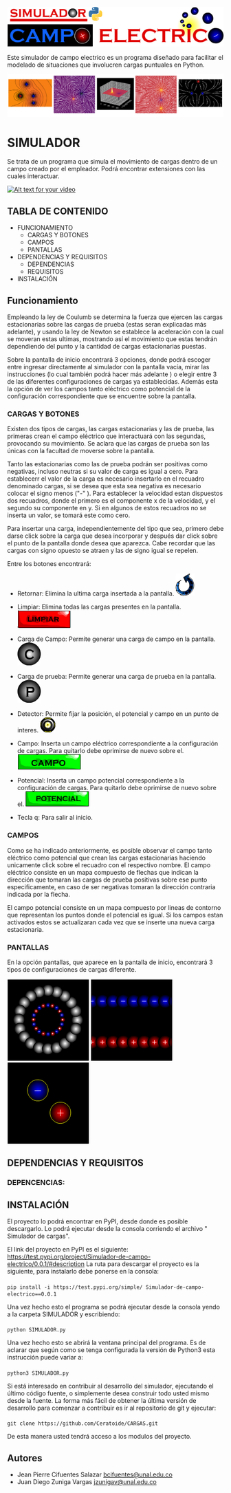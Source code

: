 ![LOGO](ICONOS/LOGO.png)

Este simulador de campo electrico es un programa diseñado para facilitar el modelado de situaciones que involucren cargas puntuales en Python.

![BASE](ICONOS/Base.png)
# SIMULADOR
Se trata de un programa que simula el movimiento de cargas dentro de un campo creado por el empleador. Podrá encontrar extensiones 
con las cuales interactuar.

[![Alt text for your video](https://i.ytimg.com/vi/POfKvTa_u_0/hqdefault.jpg?sqp=-oaymwEXCNACELwBSFryq4qpAwkIARUAAIhCGAE=&rs=AOn4CLBnHhWjT8zXJTEHGcqyFYhStPcYBw)](https://www.youtube.com/watch?v=VFvId3co3d8&list=PLksfzF_1qETEZ64XzaEppu2yLlYUiuvIb&index=1)


## TABLA DE CONTENIDO

- FUNCIONAMIENTO
  - CARGAS Y BOTONES
  - CAMPOS
  - PANTALLAS
- DEPENDENCIAS Y REQUISITOS
  - DEPENDENCIAS
  - REQUISITOS
- INSTALACIÓN



## Funcionamiento
Empleando la ley de Coulumb se determina la fuerza que ejercen las cargas estacionarias sobre las cargas de prueba (estas seran 
explicadas más adelante), y usando la ley de Newton se establece la aceleración con la cual se moveran estas ultimas, mostrando 
así el movimiento que estas tendrán dependiendo del punto y la cantidad de cargas estacionarias puestas.

Sobre la pantalla de inicio encontrará 3 opciones, donde podrá escoger entre ingresar directamente al simulador con la pantalla 
vacía, mirar las instrucciones (lo cual también podrá hacer más adelante ) o elegir entre 3 de las diferentes configuraciones
de cargas ya establecidas. Además esta la opción de ver los campos tanto eléctrico como potencial de la configuración 
correspondiente que se encuentre sobre la pantalla.


 ### CARGAS Y BOTONES
   Existen dos tipos de cargas, las cargas estacionarias y las de prueba, las primeras crean el campo eléctrico que interactuará 
    con las segundas, provocando su movimiento. Se aclara que las cargas de prueba son las únicas con la facultad de moverse sobre 
    la pantalla. 
    
   Tanto las estacionarias como las de prueba podrán ser positivas como negativas, incluso neutras si su valor de carga es igual
    a cero. Para establecerr el valor de la carga es necesario insertarlo en el recuadro denominado cargas, si se desea que esta sea
    negativa es necesario colocar el signo menos ("-" ). Para establecer la velocidad estan dispuestos dos recuadros, donde el 
    primero es el componente x de la velocidad, y el segundo su componente en y. Si en algunos de estos recuadros no se inserta un
    valor, se tomará este como cero.
    
   Para insertar una carga, independientemente del tipo que sea, primero debe darse click sobre la carga que desea incorporar y 
    después dar click sobre el punto de la pantalla donde desea que aparezca. Cabe recordar que las cargas con signo opuesto
    se atraen y las de signo igual se repelen.
    
   Entre los botones encontrará:
    
   - Retornar: Elimina la ultima carga insertada a la pantalla.
   ![return](SIMULADOR/sprites/return.png)
   
   - Limpiar: Elimina todas las cargas presentes en la pantalla.
   ![return](SIMULADOR/sprites/LIMPIAR.png)
   
   - Carga de Campo: Permite generar una carga de campo en la pantalla.
   ![return](SIMULADOR/sprites/CARGA.png)
   
   - Carga de prueba: Permite generar una carga de prueba en la pantalla.
   ![return](SIMULADOR/sprites/prueba.png) 
   
   - Detector: Permite fijar la posición, el potencial y campo en un punto de interes.
   ![return](SIMULADOR/sprites/detector.png) 
   
   - Campo: Inserta un campo eléctrico correspondiente a la configuración de cargas. Para quitarlo debe oprimirse de nuevo sobre el. 
   ![return](SIMULADOR/sprites/CAMP.png)
   - Potencial: Inserta un campo potencial correspondiente a la configuración de cargas. Para quitarlo debe oprimirse de nuevo 
    sobre el.
   ![return](SIMULADOR/sprites/POT.png)
   
   - Tecla q: Para salir al inicio.

 ### CAMPOS
   Como se ha indicado anteriormente, es posible observar el campo tanto eléctrico como potencial que crean las cargas 
   estacionarias haciendo unicamente click sobre el recuadro con el respectivo nombre.
   El campo eléctrico consiste en un mapa compuesto de flechas que indican la dirección que tomaran las cargas de prueba
   positivas sobre ese punto especificamente, en caso de ser negativas tomaran la dirección contraria indicada por la 
   flecha.
    
    
   El campo potencial consiste en un mapa compuesto por lineas de contorno que representan los puntos donde el potencial
    es igual. 
   Si los campos estan activados estos se actualizaran cada vez que se inserte una nueva carga estacionaria.
 ### PANTALLAS
   En la opción pantallas, que aparece en la pantalla de inicio, encontrará 3 tipos de configuraciones de cargas diferente.
  
   ![return](SIMULADOR/sprites/carga_en_anillo.png) ![return](SIMULADOR/sprites/constante.png) ![return](SIMULADOR/sprites/dipolo.png)
## DEPENDENCIAS Y REQUISITOS
### DEPENCENCIAS:




## INSTALACIÓN
El proyecto lo podrá encontrar en PyPI, desde donde es posible descargarlo. Lo podrá ejecutar desde la consola corriendo
el archivo " Simulador de cargas".

El link del proyecto en PyPI es el siguiente:
<https://test.pypi.org/project/Simulador-de-campo-electrico/0.0.1/#description>
La ruta para descargar el proyecto es la siguiente, para instalarlo debe ponerse en la consola:
#### 
    pip install -i https://test.pypi.org/simple/ Simulador-de-campo-electrico==0.0.1
Una vez hecho esto el programa se podrá ejecutar desde la consola yendo a la carpeta SIMULADOR y escribiendo:
#### 
    python SIMULADOR.py
Una vez hecho esto se abrirá la ventana principal del programa. Es de aclarar que según como se tenga configurada la versión de Python3 esta instrucción puede variar a:
#### 
    python3 SIMULADOR.py
Si está interesado en contribuir al desarrollo del simulador, ejecutando el último código fuente, o simplemente desea construir todo usted mismo desde la fuente.
La forma más fácil de obtener la última versión de desarrollo para comenzar a contribuir es ir al repositorio de git y ejecutar:
#### 
    git clone https://github.com/Ceratoide/CARGAS.git
De esta manera usted tendrá acceso a los modulos del proyecto.




## Autores
- Jean Pierre Cifuentes Salazar <bcifuentes@unal.edu.co>
- Juan Diego Zuniga Vargas <jzunigav@unal.edu.co>

